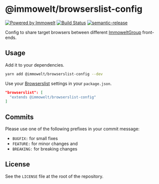 # @immowelt/browserslist-config

[![Powered by Immowelt](https://img.shields.io/badge/powered%20by-immowelt-yellow.svg?colorB=ffb200)](https://stackshare.io/immowelt-group/)
[![Build Status](https://github.com/ImmoweltGroup/browserslist-config/actions/workflows/release.yml/badge.svg)](https://github.com/ImmoweltGroup/browserslist-config/actions?query=branch%3Amaster)
[![semantic-release](https://img.shields.io/badge/%20%20%F0%9F%93%A6%F0%9F%9A%80-semantic--release-e10079.svg)](https://github.com/semantic-release/semantic-release)

Config to share target browsers between different [ImmoweltGroup](https://github.com/ImmoweltGroup) front-ends.

## Usage

Add it to your dependencies.

```bash
yarn add @immowelt/browserslist-config --dev
```

Use your [Browserslist](https://github.com/browserslist/browserslist#shareable-configs) settings in your `package.json`.

```json
"browserslist": [
  "extends @immowelt/browserslist-config"
]
```

## Commits
Please use one of the following prefixes in your commit message:
* `BUGFIX:` for small fixes
* `FEATURE:` for minor changes and
* `BREAKING:` for breaking changes

## License

See the `LICENSE` file at the root of the repository.

